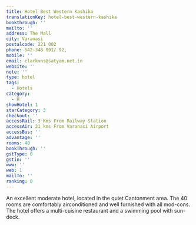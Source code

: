 ```yaml
---
title: Hotel Best Western Kashika
translationKey: hotel-best-western-kashika
bookthrough: ''
mailto: ''
address: The Mall
city: Varanasi
postalcode: 221 002
phone: 542-348 091/ 92,
mobile: ''
email: clarkvns@satyam.net.in
website: ''
note: ''
type: hotel
tags:
  - Hotels
category:
  - H
showHotel: 1
starCategory: 3
checkout: ''
accessRail: 3 Kms From Railway Station
accessAir: 21 kms From Varanasi Airport
accessBus: ''
advantage: ''
rooms: 40
bookThrough: ''
gstType: 0
gstin: ''
www: ''
web: 1
mailTo: ''
ranking: 0
---
```







An excellent moderate hotel, located in the quiet Cantonment area. The 40 rooms are comfortably airconditioned and well furnished with all mod-cons. The hotel offers a multi-cuisine restaurant and a swimming pool with sun-deck.
